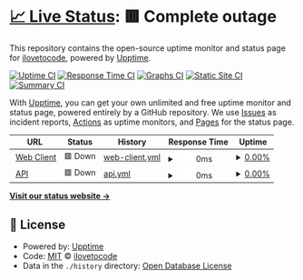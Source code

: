# [📈 Live Status](https://ilovetocode2019.github.io/chatom-uptime): <!--live status--> **🟥 Complete outage**

This repository contains the open-source uptime monitor and status page for [ilovetocode](ilovetocode2019.com), powered by [Upptime](https://github.com/upptime/upptime).

[![Uptime CI](https://github.com/ilovetocode2019/chatom-uptime/workflows/Uptime%20CI/badge.svg)](https://github.com/ilovetocode2019/chatom-uptime/actions?query=workflow%3A%22Uptime+CI%22)
[![Response Time CI](https://github.com/ilovetocode2019/chatom-uptime/workflows/Response%20Time%20CI/badge.svg)](https://github.com/ilovetocode2019/chatom-uptime/actions?query=workflow%3A%22Response+Time+CI%22)
[![Graphs CI](https://github.com/ilovetocode2019/chatom-uptime/workflows/Graphs%20CI/badge.svg)](https://github.com/ilovetocode2019/chatom-uptime/actions?query=workflow%3A%22Graphs+CI%22)
[![Static Site CI](https://github.com/ilovetocode2019/chatom-uptime/workflows/Static%20Site%20CI/badge.svg)](https://github.com/ilovetocode2019/chatom-uptime/actions?query=workflow%3A%22Static+Site+CI%22)
[![Summary CI](https://github.com/ilovetocode2019/chatom-uptime/workflows/Summary%20CI/badge.svg)](https://github.com/ilovetocode2019/chatom-uptime/actions?query=workflow%3A%22Summary+CI%22)

With [Upptime](https://upptime.js.org), you can get your own unlimited and free uptime monitor and status page, powered entirely by a GitHub repository. We use [Issues](https://github.com/ilovetocode2019/chatom-uptime/issues) as incident reports, [Actions](https://github.com/ilovetocode2019/chatom-uptime/actions) as uptime monitors, and [Pages](https://ilovetocode2019.github.io/chatom-uptime) for the status page.

<!--start: status pages-->
<!-- This summary is generated by Upptime (https://github.com/upptime/upptime) -->
<!-- Do not edit this manually, your changes will be overwritten -->
<!-- prettier-ignore -->
| URL | Status | History | Response Time | Uptime |
| --- | ------ | ------- | ------------- | ------ |
| <img alt="" src="https://icons.duckduckgo.com/ip3/chatom.app.ico" height="13"> [Web Client](https://chatom.app) | 🟥 Down | [web-client.yml](https://github.com/ilovetocode2019/chatom-uptime/commits/HEAD/history/web-client.yml) | <details><summary><img alt="Response time graph" src="./graphs/web-client/response-time-week.png" height="20"> 0ms</summary><br><a href="https://status.chatom.app/history/web-client"><img alt="Response time 194" src="https://img.shields.io/endpoint?url=https%3A%2F%2Fraw.githubusercontent.com%2Filovetocode2019%2Fchatom-uptime%2FHEAD%2Fapi%2Fweb-client%2Fresponse-time.json"></a><br><a href="https://status.chatom.app/history/web-client"><img alt="24-hour response time 0" src="https://img.shields.io/endpoint?url=https%3A%2F%2Fraw.githubusercontent.com%2Filovetocode2019%2Fchatom-uptime%2FHEAD%2Fapi%2Fweb-client%2Fresponse-time-day.json"></a><br><a href="https://status.chatom.app/history/web-client"><img alt="7-day response time 0" src="https://img.shields.io/endpoint?url=https%3A%2F%2Fraw.githubusercontent.com%2Filovetocode2019%2Fchatom-uptime%2FHEAD%2Fapi%2Fweb-client%2Fresponse-time-week.json"></a><br><a href="https://status.chatom.app/history/web-client"><img alt="30-day response time 0" src="https://img.shields.io/endpoint?url=https%3A%2F%2Fraw.githubusercontent.com%2Filovetocode2019%2Fchatom-uptime%2FHEAD%2Fapi%2Fweb-client%2Fresponse-time-month.json"></a><br><a href="https://status.chatom.app/history/web-client"><img alt="1-year response time 186" src="https://img.shields.io/endpoint?url=https%3A%2F%2Fraw.githubusercontent.com%2Filovetocode2019%2Fchatom-uptime%2FHEAD%2Fapi%2Fweb-client%2Fresponse-time-year.json"></a></details> | <details><summary><a href="https://status.chatom.app/history/web-client">0.00%</a></summary><a href="https://status.chatom.app/history/web-client"><img alt="All-time uptime 74.28%" src="https://img.shields.io/endpoint?url=https%3A%2F%2Fraw.githubusercontent.com%2Filovetocode2019%2Fchatom-uptime%2FHEAD%2Fapi%2Fweb-client%2Fuptime.json"></a><br><a href="https://status.chatom.app/history/web-client"><img alt="24-hour uptime 0.00%" src="https://img.shields.io/endpoint?url=https%3A%2F%2Fraw.githubusercontent.com%2Filovetocode2019%2Fchatom-uptime%2FHEAD%2Fapi%2Fweb-client%2Fuptime-day.json"></a><br><a href="https://status.chatom.app/history/web-client"><img alt="7-day uptime 0.00%" src="https://img.shields.io/endpoint?url=https%3A%2F%2Fraw.githubusercontent.com%2Filovetocode2019%2Fchatom-uptime%2FHEAD%2Fapi%2Fweb-client%2Fuptime-week.json"></a><br><a href="https://status.chatom.app/history/web-client"><img alt="30-day uptime 0.00%" src="https://img.shields.io/endpoint?url=https%3A%2F%2Fraw.githubusercontent.com%2Filovetocode2019%2Fchatom-uptime%2FHEAD%2Fapi%2Fweb-client%2Fuptime-month.json"></a><br><a href="https://status.chatom.app/history/web-client"><img alt="1-year uptime 63.97%" src="https://img.shields.io/endpoint?url=https%3A%2F%2Fraw.githubusercontent.com%2Filovetocode2019%2Fchatom-uptime%2FHEAD%2Fapi%2Fweb-client%2Fuptime-year.json"></a></details>
| <img alt="" src="https://icons.duckduckgo.com/ip3/api.chatom.app.ico" height="13"> [API](https://api.chatom.app) | 🟥 Down | [api.yml](https://github.com/ilovetocode2019/chatom-uptime/commits/HEAD/history/api.yml) | <details><summary><img alt="Response time graph" src="./graphs/api/response-time-week.png" height="20"> 0ms</summary><br><a href="https://status.chatom.app/history/api"><img alt="Response time 218" src="https://img.shields.io/endpoint?url=https%3A%2F%2Fraw.githubusercontent.com%2Filovetocode2019%2Fchatom-uptime%2FHEAD%2Fapi%2Fapi%2Fresponse-time.json"></a><br><a href="https://status.chatom.app/history/api"><img alt="24-hour response time 0" src="https://img.shields.io/endpoint?url=https%3A%2F%2Fraw.githubusercontent.com%2Filovetocode2019%2Fchatom-uptime%2FHEAD%2Fapi%2Fapi%2Fresponse-time-day.json"></a><br><a href="https://status.chatom.app/history/api"><img alt="7-day response time 0" src="https://img.shields.io/endpoint?url=https%3A%2F%2Fraw.githubusercontent.com%2Filovetocode2019%2Fchatom-uptime%2FHEAD%2Fapi%2Fapi%2Fresponse-time-week.json"></a><br><a href="https://status.chatom.app/history/api"><img alt="30-day response time 0" src="https://img.shields.io/endpoint?url=https%3A%2F%2Fraw.githubusercontent.com%2Filovetocode2019%2Fchatom-uptime%2FHEAD%2Fapi%2Fapi%2Fresponse-time-month.json"></a><br><a href="https://status.chatom.app/history/api"><img alt="1-year response time 183" src="https://img.shields.io/endpoint?url=https%3A%2F%2Fraw.githubusercontent.com%2Filovetocode2019%2Fchatom-uptime%2FHEAD%2Fapi%2Fapi%2Fresponse-time-year.json"></a></details> | <details><summary><a href="https://status.chatom.app/history/api">0.00%</a></summary><a href="https://status.chatom.app/history/api"><img alt="All-time uptime 74.24%" src="https://img.shields.io/endpoint?url=https%3A%2F%2Fraw.githubusercontent.com%2Filovetocode2019%2Fchatom-uptime%2FHEAD%2Fapi%2Fapi%2Fuptime.json"></a><br><a href="https://status.chatom.app/history/api"><img alt="24-hour uptime 0.00%" src="https://img.shields.io/endpoint?url=https%3A%2F%2Fraw.githubusercontent.com%2Filovetocode2019%2Fchatom-uptime%2FHEAD%2Fapi%2Fapi%2Fuptime-day.json"></a><br><a href="https://status.chatom.app/history/api"><img alt="7-day uptime 0.00%" src="https://img.shields.io/endpoint?url=https%3A%2F%2Fraw.githubusercontent.com%2Filovetocode2019%2Fchatom-uptime%2FHEAD%2Fapi%2Fapi%2Fuptime-week.json"></a><br><a href="https://status.chatom.app/history/api"><img alt="30-day uptime 0.00%" src="https://img.shields.io/endpoint?url=https%3A%2F%2Fraw.githubusercontent.com%2Filovetocode2019%2Fchatom-uptime%2FHEAD%2Fapi%2Fapi%2Fuptime-month.json"></a><br><a href="https://status.chatom.app/history/api"><img alt="1-year uptime 63.92%" src="https://img.shields.io/endpoint?url=https%3A%2F%2Fraw.githubusercontent.com%2Filovetocode2019%2Fchatom-uptime%2FHEAD%2Fapi%2Fapi%2Fuptime-year.json"></a></details>

<!--end: status pages-->

[**Visit our status website →**](https://ilovetocode2019.github.io/chatom-uptime)

## 📄 License

- Powered by: [Upptime](https://github.com/upptime/upptime)
- Code: [MIT](./LICENSE) © [ilovetocode](ilovetocode2019.com)
- Data in the `./history` directory: [Open Database License](https://opendatacommons.org/licenses/odbl/1-0/)
